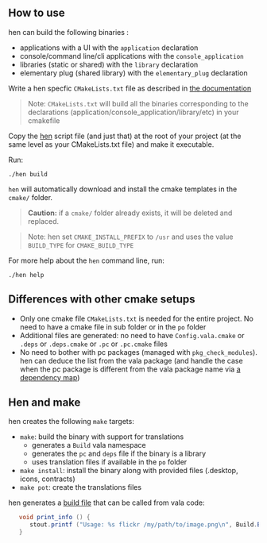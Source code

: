 ## How to use

hen can build the following binaries : 
   - applications with a UI with the `application` declaration
   - console/command line/cli applications with the `console_application`
   - libraries (static or shared) with the `library` declaration
   - elementary plug (shared library) with the `elementary_plug` declaration

Write a hen specfic `CMakeLists.txt` file as described in [the documentation](docs/doc.md)

> Note: `CMakeLists.txt` will build all the binaries corresponding to the declarations (application/console_application/library/etc) in your cmakefile

Copy the [hen](/cmake/hen) script file (and just that) at the root of your project (at the same level as your CMakeLists.txt file) and make it executable.

Run:
```shell 
./hen build
```

`hen` will automatically download and install the cmake templates in the `cmake/` folder.
> **Caution:** if a  `cmake/` folder already exists, it will be deleted and replaced.

> Note: hen set `CMAKE_INSTALL_PREFIX` to `/usr` and uses the value `BUILD_TYPE` for `CMAKE_BUILD_TYPE`

For more help about the `hen` command line, run:
```shell
./hen help
``` 

## Differences with other cmake setups
- Only one cmake file `CMakeLists.txt` is needed for the entire project. No need to have a cmake file in sub folder or in the `po` folder
-  Additional files are generated: no need to have `Config.vala.cmake` or `.deps` or `.deps.cmake` or `.pc` or `.pc.cmake` files
-  No need to bother with pc packages (managed with `pkg_check_modules`). hen can deduce the list from the vala package (and handle the case when the pc package is different from the vala package name via [a dependency map](docs/dependencies.md))  

## Hen and make

hen creates the following `make` targets:
   - `make`: build the binary with support for translations
       - generates a `Build` vala namespace   
       - generates the `pc` and `deps` file if the binary is a library 
       - uses translation files if available in the `po` folder
   - `make install`: install the binary along with provided files (.desktop, icons, contracts)
   - `make pot`: create the translations files

hen generates a [build file](docs/build.md) that can be called from vala code:  
```java
   void print_info () {
      stout.printf ("Usage: %s flickr /my/path/to/image.png\n", Build.BINARY_NAME);
   }
```
